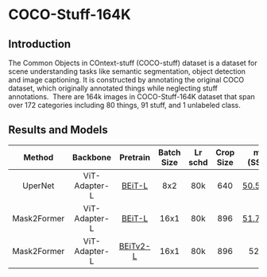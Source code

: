 # COCO-Stuff-164K

<!-- [ALGORITHM] -->

## Introduction

The Common Objects in COntext-stuff (COCO-stuff) dataset is a dataset for scene understanding tasks like semantic segmentation, object detection and image captioning. It is constructed by annotating the original COCO dataset, which originally annotated things while neglecting stuff annotations.  There are 164k images in COCO-Stuff-164K dataset that span over 172 categories including 80 things, 91 stuff, and 1 unlabeled class.

## Results and Models

| Method      | Backbone      | Pretrain                                                                                                                  | Batch Size | Lr schd | Crop Size | mIoU (SS/MS)                                                                                                                                                                            | #Param | Config                                                                   | Download                                                                                                                                                                                                                        |
|:-----------:|:-------------:|:--------------------------------------------------------------------------------------------------------------------------:|:----------:|:-------:|:---------:|:---------------------------------------------------------------------------------------------------------------------------------------------------------------------------------------:|:------:|:------------------------------------------------------------------------:|:-------------------------------------------------------------------------------------------------------------------------------------------------------------------------------------------------------------------------------:|
| UperNet     | ViT-Adapter-L | [BEiT-L](https://conversationhub.blob.core.windows.net/beit-share-public/beit/beit_large_patch16_224_pt22k_ft22k.pth)      | 8x2        | 80k     | 640       | [50.5](https://drive.google.com/file/d/1CninnhxkN3VDhmeOhhcg_K72ZG1hyW3x/view?usp=sharing) / [50.7](https://drive.google.com/file/d/1RUTAoL95giuG0vy-0nvkLIoUB7RZlh9V/view?usp=sharing) | 451M   | [config](./upernet_beit_adapter_large_640_80k_cocostuff164k_ss.py)       | [model](https://github.com/czczup/ViT-Adapter/releases/download/v0.2.6/upernet_beit_adapter_large_640_80k_cocostuff164k.pth.tar) \| [log](https://drive.google.com/file/d/1KkSOyUO2uBJCwDUdQH2_xMTVNBqpPaEz/view?usp=sharing)   |
| Mask2Former | ViT-Adapter-L | [BEiT-L](https://conversationhub.blob.core.windows.net/beit-share-public/beit/beit_large_patch16_224_pt22k_ft22k.pth)      | 16x1       | 80k     | 896       | [51.7](https://drive.google.com/file/d/1n6fekFr6Kr69g5kTBPwkPfa6HbaBG4TC/view?usp=sharing) / [52.0](https://drive.google.com/file/d/1ED4l-2n1P2K2SplZ1JKvwja_uzaEuU1l/view?usp=sharing) | 571M   | [config](./mask2former_beit_adapter_large_896_80k_cocostuff164k_ss.py)   | [model](https://github.com/czczup/ViT-Adapter/releases/download/v0.2.6/mask2former_beit_adapter_large_896_80k_cocostuff164k.zip) \| [log](https://drive.google.com/file/d/13VrhMPCOA9scnGrEk21jwu8Yh0tbFr78/view?usp=sharing)   |
| Mask2Former | ViT-Adapter-L | [BEiTv2-L](https://conversationhub.blob.core.windows.net/beit-share-public/beitv2/beitv2_large_patch16_224_pt1k_ft21k.pth) | 16x1       | 80k     | 896       | 52.3 / -                                                                                                                                                                                | 571M   | [config](./mask2former_beitv2_adapter_large_896_80k_cocostuff164k_ss.py) | [model](https://github.com/czczup/ViT-Adapter/releases/download/v0.3.1/mask2former_beitv2_adapter_large_896_80k_cocostuff164k.zip) \| [log](https://github.com/czczup/ViT-Adapter/releases/download/v0.3.1/20220912_035812.log) |
